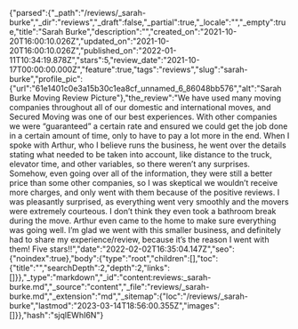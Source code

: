 {"parsed":{"_path":"/reviews/_sarah-burke","_dir":"reviews","_draft":false,"_partial":true,"_locale":"","_empty":true,"title":"Sarah Burke","description":"","created_on":"2021-10-20T16:00:10.026Z","updated_on":"2021-10-20T16:00:10.026Z","published_on":"2022-01-11T10:34:19.878Z","stars":5,"review_date":"2021-10-17T00:00:00.000Z","feature":true,"tags":"reviews","slug":"sarah-burke","profile_pic":{"url":"61e1401c0e3a15b30c1ea8cf_unnamed_6_86048bb576","alt":"Sarah Burke Moving Review Picture"},"the_review":"We have used many moving companies throughout all of our domestic and international moves, and Secured Moving was one of our best experiences. With other companies we were “guaranteed” a certain rate and ensured we could get the job done in a certain amount of time, only to have to pay a lot more in the end. When I spoke with Arthur, who I believe runs the business, he went over the details stating what needed to be taken into account, like distance to the truck, elevator time, and other variables, so there weren’t any surprises. Somehow, even going over all of the information, they were still a better price than some other companies, so I was skeptical we wouldn’t receive more charges, and only went with them because of the positive reviews. I was pleasantly surprised, as everything went very smoothly and the movers were extremely courteous. I don’t think they even took a bathroom break during the move. Arthur even came to the home to make sure everything was going well. I’m glad we went with this smaller business, and definitely had to share my experience/review, because it’s the reason I went with them! Five stars!!","date":"2022-02-02T16:35:04.147Z","seo":{"noindex":true},"body":{"type":"root","children":[],"toc":{"title":"","searchDepth":2,"depth":2,"links":[]}},"_type":"markdown","_id":"content:reviews:_sarah-burke.md","_source":"content","_file":"reviews/_sarah-burke.md","_extension":"md","_sitemap":{"loc":"/reviews/_sarah-burke","lastmod":"2023-03-14T18:56:00.355Z","images":[]}},"hash":"sjqlEWhI6N"}